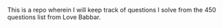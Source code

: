 This is a repo wherein I will keep track of questions I solve from the 450 questions list from Love Babbar.

